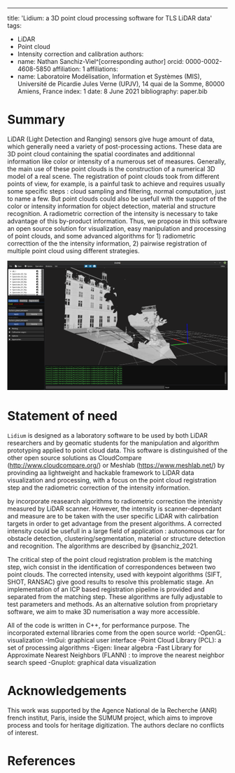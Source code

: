---
title: 'Lidium: a 3D point cloud processing software for TLS LiDAR data'
tags:
  - LiDAR
  - Point cloud
  - Intensity correction and calibration
authors:
  - name: Nathan Sanchiz-Viel^[corresponding author]
    orcid: 0000-0002-4608-5850
    affiliation: 1
affiliations:
 - name: Laboratoire Modélisation, Information et Systèmes (MIS), Université de Picardie Jules Verne (UPJV), 14 quai de la Somme, 80000 Amiens, France
   index: 1
date: 8 June 2021
bibliography: paper.bib


# Summary

LiDAR (Light Detection and Ranging) sensors give huge amount of data, which generally need a variety of post-processing actions. These data are 3D point cloud containing the spatial coordinates and additionnal information like color or intensity of a numerous set of measures. Generally, the main use of these point clouds is the construction of a numerical 3D model of a real scene. The registration of point clouds took from different points of view, for example, is a painful task to achieve and requires usually some specific steps : cloud sampling and filtering, normal computation, just to name a few. But point clouds could also be usefull with the support of the color or intensity information for object detection, material and structure recognition. A radiometric correction of the intensity is necessary to take advantage of this by-product information. Thus, we propose in this software an open source solution for visualization, easy manipulation and processing of point clouds, and some advanced algorithms for 1) radiometric correcttion of the the intensity information, 2) pairwise registration of multiple point cloud using different strategies.

![Point cloud of a sculpture of Niki de Saint Phalle, Angers, France.](image/figure.png)


# Statement of need

`Lidium` is designed as a laboratory software to be used by both LiDAR researchers and by geomatic students for the manipulation and algorithm prototyping applied to point cloud data. This software is distinguished of the other open source solutions as CloudCompare (http://www.cloudcompare.org/) or Meshlab (https://www.meshlab.net/) by provinding aa lightweight and hackable framework to LiDAR data visualization and processing, with a focus on the point cloud registration step and the radiometric correction of the intensity information. 

by incorporate reasearch algorithms to radiometric correction the intenisty measured by LiDAR scanner. However, the intensity is scanner-dependant and measure are to be taken with the user specific LiDAR with calirbation targets in order to get advantage from the present algorithms. A corrected intensity could be usefull in a large field of application : autonomous car for obstacle detection, clustering/segmentation, material or structure detection and recognition. The algorithms are described by @sanchiz_2021.

The critical step of the point cloud registration problem is the matching step, wich consist in the identification of correspondences between two point clouds. The corrected intensity, used with keypoint algorithms (SIFT, SHOT, RANSAC) give good results to resolve this problematic stage. An implementation of an ICP based registration pipeline is provided and separated from the matching step. These algorithms are fully adjustable to test parameters and methods. As an alternative solution from proprietary software, we aim to make 3D numerisation a way more accessible.

All of the code is written in C++, for performance purpose. The incorporated external libraries come from the open source world:
-OpenGL: visualization
-ImGui: graphical user interface
-Point Cloud Library (PCL): a set of processing algorithms
-Eigen: linear algebra
-Fast Library for Approximate Nearest Neighbors (FLANN) : to improve the nearest neighbor search speed
-Gnuplot: graphical data visualization


# Acknowledgements

This work was supported by the Agence National de la Recherche (ANR) french institut, Paris, inside the SUMUM project, which aims to improve process and tools for heritage digitization. The authors declare no conflicts of interest.


# References
